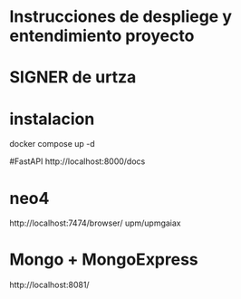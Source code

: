 # Instrucciones de despliege y entendimiento proyecto

# SIGNER de urtza

# instalacion
docker compose up -d

#FastAPI
http://localhost:8000/docs

# neo4
http://localhost:7474/browser/  upm/upmgaiax

# Mongo + MongoExpress 
http://localhost:8081/


